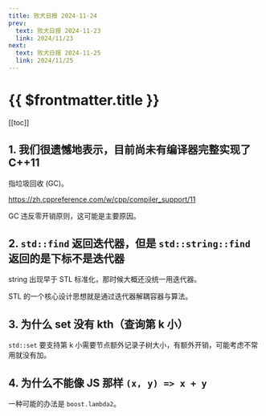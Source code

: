 ```yaml
---
title: 败犬日报 2024-11-24
prev:
  text: 败犬日报 2024-11-23
  link: 2024/11/23
next:
  text: 败犬日报 2024-11-25
  link: 2024/11/25
---
```


# {{ $frontmatter.title }}

[[toc]]

## 1. 我们很遗憾地表示，目前尚未有编译器完整实现了 C++11

指垃圾回收 (GC)。

<https://zh.cppreference.com/w/cpp/compiler_support/11>

GC 违反零开销原则，这可能是主要原因。

## 2. `std::find` 返回迭代器，但是 `std::string::find` 返回的是下标不是迭代器

string 出现早于 STL 标准化，那时候大概还没统一用迭代器。

STL 的一个核心设计思想就是通过迭代器解耦容器与算法。

## 3. 为什么 set 没有 kth（查询第 k 小）

`std::set` 要支持第 k 小需要节点额外记录子树大小，有额外开销，可能考虑不常用就没有加。

## 4. 为什么不能像 JS 那样 `(x, y) => x + y`

一种可能的办法是 `boost.lambda2`。

